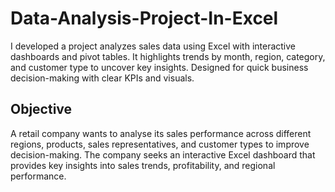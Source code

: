 # Data-Analysis-Project-In-Excel
I developed a project analyzes sales data using Excel with interactive dashboards and pivot tables. It highlights trends by month, region, category, and customer type to uncover key insights. Designed for quick business decision-making with clear KPIs and visuals.

## Objective
A retail company wants to analyse its sales performance across different regions, products, sales representatives, and customer types to improve decision-making. The company seeks an interactive Excel dashboard that provides key insights into sales trends, profitability, and regional performance.
